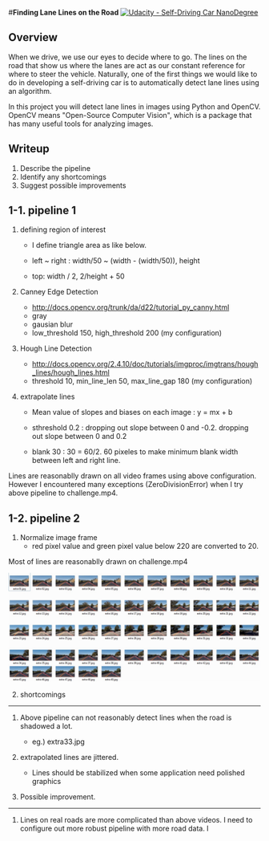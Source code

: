 #**Finding Lane Lines on the Road** 
[![Udacity - Self-Driving Car NanoDegree](https://s3.amazonaws.com/udacity-sdc/github/shield-carnd.svg)](http://www.udacity.com/drive)


Overview
---

When we drive, we use our eyes to decide where to go.  The lines on the road that show us where the lanes are act as our constant reference for where to steer the vehicle.  Naturally, one of the first things we would like to do in developing a self-driving car is to automatically detect lane lines using an algorithm.

In this project you will detect lane lines in images using Python and OpenCV.  OpenCV means "Open-Source Computer Vision", which is a package that has many useful tools for analyzing images.  

Writeup
---

1. Describe the pipeline
2. Identify any shortcomings
3. Suggest possible improvements


1-1. pipeline 1 
---
1) defining region of interest  
   - I define triangle area as like below.
   
   - left ~ right : width/50 ~ (width - (width/50)), height
     
   - top: width / 2, 2/height + 50
     

2) Canney Edge Detection 
   - http://docs.opencv.org/trunk/da/d22/tutorial_py_canny.html
   - gray
   - gausian blur 
   - low_threshold 150, high_threshold 200  (my configuration)


3) Hough Line Detection 
   - http://docs.opencv.org/2.4.10/doc/tutorials/imgproc/imgtrans/hough_lines/hough_lines.html
   - threshold 10, min_line_len 50, max_line_gap 180  (my configuration)
   
4) extrapolate lines

   - Mean value of slopes and biases on each image : y = mx + b
  
   - sthreshold 0.2 : dropping out slope between 0 and -0.2. dropping out slope between 0 and 0.2
   
   - blank 30 : 30 = 60/2.  60 pixeles to make minimum blank width between left and right line. 
   
   
Lines are reasonablly drawn on all video frames using above configuration. However I encountered many exceptions (ZeroDivisionError)
when I try above pipeline to challenge.mp4. 

1-2. pipeline 2 
---
1) Normalize image frame
   - red pixel value and green pixel value below 220 are converted to 20.
   
Most of lines are reasonablly drawn on challenge.mp4 

<img src="result.jpg" width="1000" alt="Combined Image" />


2. shortcomings
---
1) Above pipeline can not reasonably detect lines when the road is shadowed a lot. 
   - eg.) extra33.jpg
   
2) extrapolated lines are jittered. 
   - Lines should be stabilized when some application need polished graphics  


3. Possible improvement. 
---
1) Lines on real roads are more complicated than above videos. I need to configure out more robust pipeline with more road data. I 
   

